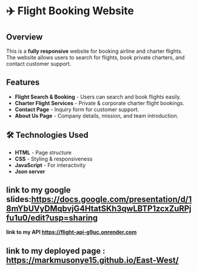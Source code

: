 # ✈️ Flight Booking Website

## Overview

This is a **fully responsive** website for booking airline and charter flights. The website allows users to search for flights, book private charters, and contact customer support.

## Features

- **Flight Search & Booking** - Users can search and book flights easily.
- **Charter Flight Services** - Private & corporate charter flight bookings.
- **Contact Page** - Inquiry form for customer support.
- **About Us Page** - Company details, mission, and team introduction.

## 🛠️ Technologies Used

- **HTML** - Page structure
- **CSS** - Styling & responsiveness
- **JavaScript** - For interactivity
- **Json server**

## link to my google slides:https://docs.google.com/presentation/d/18mYbUVyDMqbvjG4HtatSKh3qwLBTP1zcxZuRPjfu1u0/edit?usp=sharing

**link to my API https://flight-api-g9uc.onrender.com**

## link to my deployed page : https://markmusonye15.github.io/East-West/

